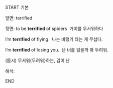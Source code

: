START
기본

앞면:
terrified


뒷면:
to be **terrified** of spiders 
거미를 무서워하다

I’m **terrified** of flying. 
나는 비행기 타는 게 무섭다.

I’m **terrified** of losing you. 
난 너를 잃을까 봐 두려워.

  
(몹시) 무서워{두려워}하는, 겁이 난

해석:



END